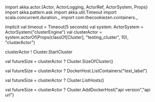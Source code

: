 import akka.actor.{Actor, ActorLogging, ActorRef, ActorSystem, Props}
import akka.pattern.ask
import akka.util.Timeout
import scala.concurrent.duration._
import com.thecookiezen.containers._

implicit val timeout = Timeout(5 seconds)
val system: ActorSystem = ActorSystem("clusterEngine")
val clusterActor = system.actorOf(Props(classOf[Cluster], "testing_cluster", 10), "clusterActor")

clusterActor ! Cluster.StartCluster

val futureSize = clusterActor ? Cluster.SizeOfCluster()

val futureSize = clusterActor ? DockerHost.ListContainers("test_label")

val futureSize = clusterActor ? Cluster.ListHosts()

val futureSize = clusterActor ? Cluster.AddDockerHost("api version","api url")

